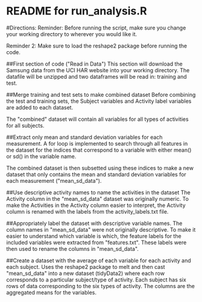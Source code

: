 README for run_analysis.R 
=========================

#Directions:
Reminder: Before running the script, make sure you change your working directory to wherever you
would like it.

Reminder 2: Make sure to load the reshape2 package before running the code.

##First section of code ("Read in Data")
This section will download the Samsung data from the UCI HAR website into your working
directory.  The datafile will be unzipped and two dataframes will be read in: training
and test.

##Merge training and test sets to make combined dataset
Before combining the test and training sets, the Subject variables and Activity label 
variables are added to each dataset.  

The "combined" dataset will contain all variables for all types of activities for all
subjects.

##Extract only mean and standard deviation variables for each measurement.
A for loop is implemented to search through all features in the dataset for the 
indices that correspond to a variable with either mean() or sd() in the variable name.

The combined dataset is then subsetted using these indices to make a new dataset that only
contains the mean and standard deviation variables for each measurement ("mean_sd_data").

##Use descriptive activity names to name the activities in the dataset
The Activity column in the "mean_sd_data" dataset was originally numeric.  To make the 
Activities in the Activity column easier to interpret, the Activity column is renamed
with the labels from the activity_labels.txt file.

##Appropriately label the dataset with descriptive variable names. 
The column names in "mean_sd_data" were not originally descriptive.  To make it easier
to understand which variable is which, the feature labels for the included variables were
extracted from "features.txt".  These labels were then used to rename the columns in 
"mean_sd_data".

##Create a dataset with the average of each variable for each activity and each subject.
Uses the reshape2 package to melt and then cast "mean_sd_data" into a new dataset (tidyData2)
where each row corresponds to a particular subject/type of activity.  Each subject
has six rows of data corresponding to the six types of activity.  The columns are the 
aggregated means for the variables.  


